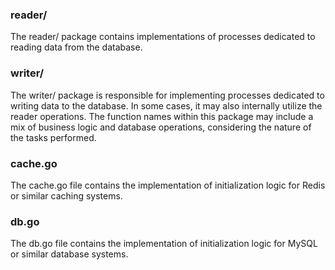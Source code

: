 ### reader/
The reader/ package contains implementations of processes dedicated to reading data from the database.

### writer/
The writer/ package is responsible for implementing processes dedicated to writing data to the database.
In some cases, it may also internally utilize the reader operations.
The function names within this package may include a mix of business logic and database operations, considering the nature of the tasks performed.

### cache.go
The cache.go file contains the implementation of initialization logic for Redis or similar caching systems.

### db.go
The db.go file contains the implementation of initialization logic for MySQL or similar database systems.
